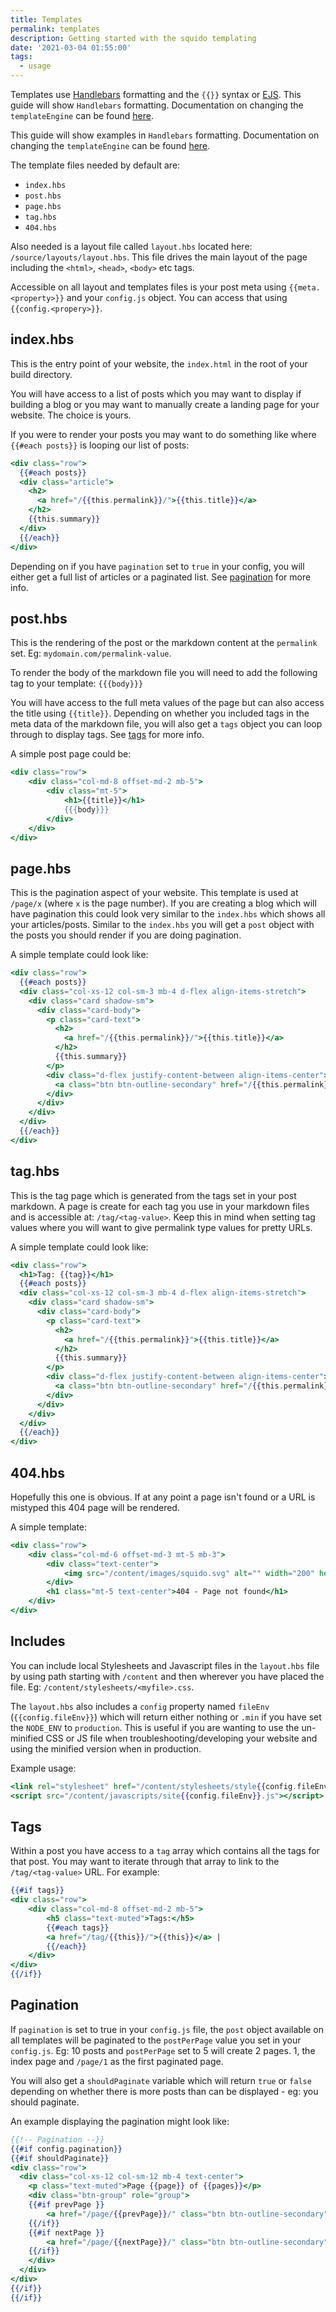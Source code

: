 ```yaml
---
title: Templates
permalink: templates
description: Getting started with the squido templating
date: '2021-03-04 01:55:00'
tags: 
  - usage
---
```


Templates use [Handlebars](https://handlebarsjs.com) formatting and the `{{}}` syntax or [EJS](https://github.com/mde/ejs). This guide will show `Handlebars` formatting. Documentation on changing the `templateEngine` can be found [here](https://squido-docs.markmoffat.com/configuration/).

<div class="bd-callout bd-callout-squido">
This guide will show examples in <code>Handlebars</code> formatting.
Documentation on changing the <code>templateEngine</code> can be found <a href="https://squido-docs.markmoffat.com/configuration/">here</a>.
</div>

The template files needed by default are:

- `index.hbs`
- `post.hbs`
- `page.hbs`
- `tag.hbs`
- `404.hbs`

Also needed is a layout file called `layout.hbs` located here: `/source/layouts/layout.hbs`. This file drives the main layout of the page including the `<html>`, `<head>`, `<body>` etc tags. 

Accessible on all layout and templates files is your post meta using `{{meta.<property>}}` and your `config.js` object. You can access that using `{{config.<propery>}}`. 

## index.hbs

This is the entry point of your website, the `index.html` in the root of your build directory. 

You will have access to a list of posts which you may want to display if building a blog or you may want to manually create a landing page for your website. The choice is yours. 

If you were to render your posts you may want to do something like where `{{#each posts}}` is looping our list  of posts:

``` handlebars
<div class="row">
  {{#each posts}}
  <div class="article">
    <h2>
      <a href="/{{this.permalink}}/">{{this.title}}</a> 
    </h2>
    {{this.summary}}
  </div>
  {{/each}}
</div>
```

Depending on if you have `pagination` set to `true` in your config, you will either get a full list of articles or a paginated list. See [pagination](#pagination) for more info. 

## post.hbs

This is the rendering of the post or the markdown content at the `permalink` set. Eg: `mydomain.com/permalink-value`.

To render the body of the markdown file you will need to add the following tag to your template: `{{{body}}}`

You will have access to the full meta values of the page but can also access the title using `{{title}}`. Depending on whether you included tags in the meta data of the markdown file, you will also get a `tags` object you can loop through to display tags. See [tags](#tags) for more info.

A simple post page could be:

``` handlebars
<div class="row">
    <div class="col-md-8 offset-md-2 mb-5">
        <div class="mt-5">
            <h1>{{title}}</h1>
            {{{body}}}
        </div>
    </div>
</div>
```

## page.hbs

This is the pagination aspect of your website. This template is used at `/page/x` (where `x` is the page number). If you are creating a blog which will have pagination this could look very similar to the `index.hbs` which shows all your articles/posts. Similar to the `index.hbs` you will get a `post` object with the posts you should render if you are doing pagination. 

A simple template could look like:

``` handlebars
<div class="row">
  {{#each posts}}
  <div class="col-xs-12 col-sm-3 mb-4 d-flex align-items-stretch">
    <div class="card shadow-sm">
      <div class="card-body">
        <p class="card-text">
          <h2>
            <a href="/{{this.permalink}}/">{{this.title}}</a> 
          </h2>
          {{this.summary}}
        </p>
        <div class="d-flex justify-content-between align-items-center">
          <a class="btn btn-outline-secondary" href="/{{this.permalink}}/">Read more..</a>
        </div>
      </div>
    </div>
  </div>
  {{/each}}
</div>
```

## tag.hbs

This is the tag page which is generated from the tags set in your post markdown. A page is create for each tag you use in your markdown files and is accessible at: `/tag/<tag-value>`. Keep this in mind when setting tag values where you will want to give permalink type values for pretty URLs.

A simple template could look like:

``` handlebars
<div class="row">
  <h1>Tag: {{tag}}</h1>
  {{#each posts}}
  <div class="col-xs-12 col-sm-3 mb-4 d-flex align-items-stretch">
    <div class="card shadow-sm">
      <div class="card-body">
        <p class="card-text">
          <h2>
            <a href="/{{this.permalink}}">{{this.title}}</a> 
          </h2>
          {{this.summary}}
        </p>
        <div class="d-flex justify-content-between align-items-center">
          <a class="btn btn-outline-secondary" href="/{{this.permalink}}/">Read more..</a>
        </div>
      </div>
    </div>
  </div>
  {{/each}}
</div>
```

## 404.hbs

Hopefully this one is obvious. If at any point a page isn't found or a URL is mistyped this 404 page will be rendered.

A simple template:

``` handlebars
<div class="row">
    <div class="col-md-6 offset-md-3 mt-5 mb-3">
        <div class="text-center">
            <img src="/content/images/squido.svg" alt="" width="200" height="200" alt="squido logo" class="img-fluid">
        </div>
        <h1 class="mt-5 text-center">404 - Page not found</h1>
    </div>
</div>
```

## Includes

You can include local Stylesheets and Javascript files in the `layout.hbs` file by using path starting with `/content` and then wherever you have placed the file. Eg: `/content/stylesheets/<myfile>.css`.

The `layout.hbs` also includes a `config` property named `fileEnv` (`{{config.fileEnv}}`) which will return either nothing or `.min` if you have set the `NODE_ENV` to `production`. This is useful if you are wanting to use the un-minified CSS or JS file when troubleshooting/developing your website and using the minified version when in production.

Example usage:

``` handlebars
<link rel="stylesheet" href="/content/stylesheets/style{{config.fileEnv}}.css">
<script src="/content/javascripts/site{{config.fileEnv}}.js"></script>
```

## Tags

Within a post you have access to a `tag` array which contains all the tags for that post. You may want to iterate through that array to link to the `/tag/<tag-value>` URL. For example:

``` handlebars
{{#if tags}}
<div class="row">
    <div class="col-md-8 offset-md-2 mb-5">
        <h5 class="text-muted">Tags:</h5>
        {{#each tags}}
        <a href="/tag/{{this}}/">{{this}}</a> |
        {{/each}}
    </div>
</div>
{{/if}}
```

## Pagination

If `pagination` is set to true in your `config.js` file, the `post` object available on all templates will be paginated to the `postPerPage` value you set in your `config.js`. Eg: 10 posts and `postPerPage` set to 5 will create 2 pages. 1, the index page and `/page/1` as the first paginated page. 

You will also get a `shouldPaginate` variable which will return `true` or `false` depending on whether there is more posts than can be displayed - eg: you should paginate. 

An example displaying the pagination might look like:

``` handlebars
{{!-- Pagination --}}
{{#if config.pagination}}
{{#if shouldPaginate}}
<div class="row">
  <div class="col-xs-12 col-sm-12 mb-4 text-center">
    <p class="text-muted">Page {{page}} of {{pages}}</p>
    <div class="btn-group" role="group">
    {{#if prevPage }}
        <a href="/page/{{prevPage}}/" class="btn btn-outline-secondary">&laquo; Prev Page</a>
    {{/if}}
    {{#if nextPage }}
        <a href="/page/{{nextPage}}/" class="btn btn-outline-secondary">Next Page &raquo;</a>
    {{/if}}
    </div>
  </div>
</div>
{{/if}}
{{/if}}
```


